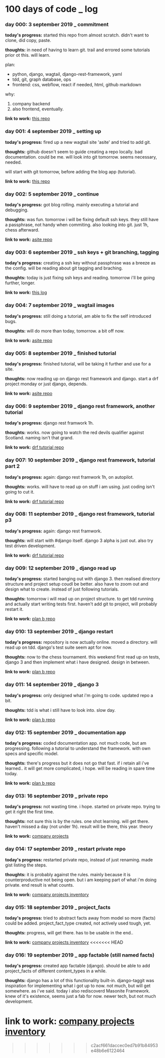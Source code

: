 # 100 days of code _ log

### day 000: 3 september 2019 _ commitment

**today's progress:** started this repo from almost scratch.  didn't want to clone, did copy, paste.

**thoughts:** in need of having to learn git.  trail and errored some tutorials prior ot this.  will learn.

plan:
* python, django, wagtail, django-rest-framework, yaml
* tdd, git, graph database, ops
* frontend: css, webflow, react if needed, html, github markdown

why: 
1. company backend
2. also frontend, eventually.

**link to work:** [this repo](https://github.com/peeterss/100-days-of-code)


### day 001: 4 september 2019 _ setting up

**today's progress:** fired up a new wagtail site 'asite' and tried to add git.

**thoughts:**  github doesn't seem to guide creating a repo locally.  bad documentation.  could be me.
will look into git tomorrow. seems necessary, needed.

will start with git tomorrow, before adding the blog app (tutorial).

**link to work:** [this repo](https://github.com/peeterss/asite)


### day 002: 5 september 2019 _ continue

**today's progress:** got blog rolling. mainly executing a tutorial and debugging.

**thoughts:**  was fun.  tomorrow i will be fixing default ssh keys.  they still have a passphrase, not handy when commiting.  also looking into git. just 1h, chess afterward.


**link to work:** [asite repo](https://github.com/peeterss/asite)


### day 003: 6 september 2019 _ ssh keys + git branching, tagging

**today's progress:** creating a ssh key without passphrase was a breeze as the config.  will be reading about git tagging and braching.

**thoughts:**  today is just fixing ssh keys and reading.  tomorrow i'll be going further, longer.


**link to work:** [this log](https://github.com/peeterss/100-days-of-code/blob/master/log.md)


### day 004: 7 september 2019 _ wagtail images

**today's progress:** still doing a tutorial, am able to fix the self introduced bugs.  

**thoughts:**  will do more than today, tomorrow.  a bit off now.

**link to work:** [asite repo](https://github.com/peeterss/asite)


### day 005: 8 september 2019 _ finished tutorial

**today's progress:** finished tutorial, will be taking it further and use for a site.  

**thoughts:**  now reading up on django rest framework and django.  start a drf project monday or just django, depends.

**link to work:** [asite repo](https://github.com/peeterss/asite)


### day 006: 9 september 2019 _ django rest framework, another tutorial

**today's progress:** django rest framwork 1h.  

**thoughts:**  works.  now going to watch the red devils qualifier against Scotland.  naming isn't that grand.

**link to work:** [drf tutorial repo](https://github.com/peeterss/tutorial)


### day 007: 10 september 2019 _ django rest framework, tutorial part 2

**today's progress:** again: django rest framwork 1h, on autopilot.  

**thoughts:**  works.  will have to read up on stuff i am using.  just coding isn't going to cut it.

**link to work:** [drf tutorial repo](https://github.com/peeterss/tutorial)


### day 008: 11 september 2019 _ django rest framework, tutorial p3

**today's progress:** again: django rest framwork.    

**thoughts:**  will start with #django itself.  django 3 alpha is just out.  also try test driven development.

**link to work:** [drf tutorial repo](https://github.com/peeterss/tutorial)


### day 009: 12 september 2019 _ django read up

**today's progress:** started banging out with django 3. then realised directory structure and project setup coudl be better.  also have to zoom out and design what to create.  instead of just following tutorials.    

**thoughts:**  tomorrow i will read up on project structure. to get tdd running and actually start writing tests first.  haven't add git to project, will probably restart it.

**link to work:** [plan b repo](https://github.com/peeterss/planb)


### day 010: 13 september 2019 _ django restart

**today's progress:** repository is now actually online.  moved a directory. will read up on tdd.  django's test suite seem apt for now.    

**thoughts:**  now to the chess tournament.  this weekend first read up on tests, django 3 and then implement what i have designed.  design in between.

**link to work:** [plan b repo](https://github.com/peeterss/planb)


### day 011: 14 september 2019 _ django 3

**today's progress:** only designed what i'm going to code.  updated repo a bit.    

**thoughts:**  tdd is what i still have to look into.  slow day.

**link to work:** [plan b repo](https://github.com/peeterss/planb)


### day 012: 15 september 2019 _ documentation app

**today's progress:** coded documentation app. not much code, but am progressing.  following a tutorial to understand the framework.  with own specs and specific model.  

**thoughts:**  there's progress but it does not go that fast.  if i retain all i've learned..  it will get more complicated, i hope.  will be reading in spare time today.

**link to work:** [plan b repo](https://github.com/peeterss/planb)


### day 013: 16 september 2019 _ private repo

**today's progress:** not wasting time. i hope.  started on private repo.  trying to get it right the first time.  

**thoughts:**  not sure this is by the rules.  one shot learning.  will get there.  haven't missed a day (not under 1h).
result will be there, this year.  theory

**link to work:** [company projects](https://github.com/peeterss/projects)


### day 014: 17 september 2019 _ restart private repo

**today's progress:** restarted private repo, instead of just renaming.  made gist listing the steps.  

**thoughts:**  it is probably against the rules.  mainly because it is counterproductive not being open.  but i am keeping part of what i'm doing private.  end result is what counts.  

**link to work:** [company projects inventory](https://github.com/peeterss/inventory)


### day 015: 18 september 2019 _ project_facts

**today's progress:** tried to abstract facts away from model so more (facts) could be added.  project_fact_type created, not actively used tough, yet.  

**thoughts:**  progress, will get there. has to be usable in the end..  

**link to work:** [company projects inventory](https://github.com/peeterss/inventory)
<<<<<<< HEAD


### day 016: 19 september 2019 _ app factable (still named facts)

**today's progress:** created app factable (django).  should be able to add project_facts of different content_types in a while.  

**thoughts:**  django has a lot of this functionality built-in.  django-taggit was inspiration for implementing what i got up to now.  not much, but will get somewhere. as i've said.  today i also rediscoverd Masonite Framework.  knew of it's existence, seems just a fab for now.  newer tech, but not much development.

**link to work:** [company projects inventory](https://github.com/peeterss/inventory)
=======
>>>>>>> c2acf661daccec0ed7b91b84953e48b6e6122464
